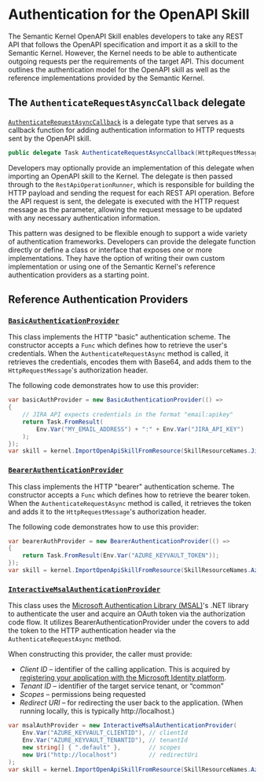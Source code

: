 # Authentication for the OpenAPI Skill

The Semantic Kernel OpenAPI Skill enables developers to take any REST API that follows the OpenAPI specification and import it as a skill to the Semantic Kernel. However, the Kernel needs to be able to authenticate outgoing requests per the requirements of the target API. This document outlines the authentication model for the OpenAPI skill as well as the reference implementations provided by the Semantic Kernel.

## The `AuthenticateRequestAsyncCallback` delegate

[`AuthenticateRequestAsyncCallback`](../../../SemanticKernel.Abstractions/Connectors/WebApi/Rest/AuthenticateRequestAsyncCallback.cs) is a delegate type that serves as a callback function for adding authentication information to HTTP requests sent by the OpenAPI skill.

```csharp
public delegate Task AuthenticateRequestAsyncCallback(HttpRequestMessage request);
```

Developers may optionally provide an implementation of this delegate when importing an OpenAPI skill to the Kernel. The delegate is then passed through to the `RestApiOperationRunner`, which is responsible for building the HTTP payload and sending the request for each REST API operation. Before the API request is sent, the delegate is executed with the HTTP request message as the parameter, allowing the request message to be updated with any necessary authentication information.

This pattern was designed to be flexible enough to support a wide variety of authentication frameworks. Developers can provide the delegate function directly or define a class or interface that exposes one or more implementations. They have the option of writing their own custom implementation or using one of the Semantic Kernel's reference authentication providers as a starting point.

## Reference Authentication Providers

### [`BasicAuthenticationProvider`](./BasicAuthenticationProvider.cs)
This class implements the HTTP "basic" authentication scheme. The constructor accepts a `Func` which defines how to retrieve the user's credentials. When the `AuthenticateRequestAsync` method is called, it retrieves the credentials, encodes them with Base64, and adds them to the `HttpRequestMessage`'s authorization header. 

The following code demonstrates how to use this provider:
```csharp
var basicAuthProvider = new BasicAuthenticationProvider(() =>
{
    // JIRA API expects credentials in the format "email:apikey"
    return Task.FromResult(
        Env.Var("MY_EMAIL_ADDRESS") + ":" + Env.Var("JIRA_API_KEY")
    );
});
var skill = kernel.ImportOpenApiSkillFromResource(SkillResourceNames.Jira, basicAuthProvider.AuthenticateRequestAsync);
```

### [`BearerAuthenticationProvider`](./BearerAuthenticationProvider.cs)
This class implements the HTTP "bearer" authentication scheme. The constructor accepts a `Func` which defines how to retrieve the bearer token. When the `AuthenticateRequestAsync` method is called, it retrieves the token and adds it to the `HttpRequestMessage`'s authorization header. 

The following code demonstrates how to use this provider:
```csharp
var bearerAuthProvider = new BearerAuthenticationProvider(() =>
{
    return Task.FromResult(Env.Var("AZURE_KEYVAULT_TOKEN"));
});
var skill = kernel.ImportOpenApiSkillFromResource(SkillResourceNames.AzureKeyVault, bearerAuthProvider.AuthenticateRequestAsync)
```

### [`InteractiveMsalAuthenticationProvider`](./InteractiveMsalAuthenticationProvider.cs)

This class uses the [Microsoft Authentication Library (MSAL)](https://learn.microsoft.com/en-us/azure/active-directory/develop/msal-overview)'s .NET library to authenticate the user and acquire an OAuth token via the authorization code flow. It utilizes BearerAuthenticationProvider under the covers to add the token to the HTTP authentication header via the `AuthenticateRequestAsync` method.

When constructing this provider, the caller must provide:
- *Client ID* – identifier of the calling application. This is acquired by [registering your application with the Microsoft Identity platform](https://learn.microsoft.com/en-us/azure/active-directory/develop/quickstart-register-app).
- *Tenant ID* – identifier of the target service tenant, or “common”
- *Scopes* – permissions being requested
- *Redirect URI* – for redirecting the user back to the application. (When running locally, this is typically  http://localhost.)

```csharp
var msalAuthProvider = new InteractiveMsalAuthenticationProvider(
    Env.Var("AZURE_KEYVAULT_CLIENTID"), // clientId
    Env.Var("AZURE_KEYVAULT_TENANTID"), // tenantId
    new string[] { ".default" },        // scopes
    new Uri("http://localhost")         // redirectUri
);
var skill = kernel.ImportOpenApiSkillFromResource(SkillResourceNames.AzureKeyVault, msalAuthProvider.AuthenticateRequestAsync)
```